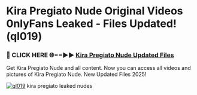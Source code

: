# Kira Pregiato Nude Original Videos 0nlyFans Leaked - Files Updated! (ql019)

<h3>🔴 CLICK HERE 🌐==►► <a href="https://tinyurl.com/52m3yx9h" rel="nofollow">Kira Pregiato Nude Updated Files</a></h3>

Get Kira Pregiato Nude and all content. Now you can access all videos and pictures of Kira Pregiato Nude. New Updated Files 2025!

[![ql019](https://i.imgur.com/TnHtlc8.gif)](https://tinyurl.com/52m3yx9h)
kira pregiato leaked nudes